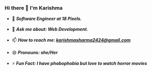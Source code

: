 ### Hi there 👋 I'm Karishma

<!--
**KarishmaSharma24/KarishmaSharma24** is a ✨ _special_ ✨ repository because its `README.md` (this file) appears on your GitHub profile.

<h1>I'm looking to find an opportunities and learning new technologies!<h1>-->

- 🔭 ***Software Engineer at 18 Pixels.***</br></br>
- 💬 ***Ask me about: Web Development.***</br></br>
- 📫 ***How to reach me: karishmasharma2424@gmail.com***</br></br>
- 😄 ***Pronouns: she/Her***</br></br>
- ⚡ ***Fun Fact: I have phobophobia but love to watch horror movies***</br></br>

